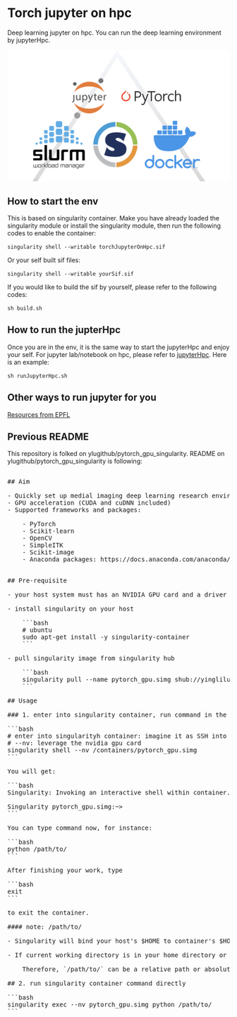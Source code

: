 
<!-- [![https://www.singularity-hub.org/static/img/hosted-singularity--hub-%23e32929.svg](https://www.singularity-hub.org/static/img/hosted-singularity--hub-%23e32929.svg)](https://singularity-hub.org/collections/3673) -->

# Torch jupyter on hpc

Deep learning jupyter on hpc. You can run the deep learning environment by jupyterHpc.

<p align="center">
  <img src="src/logoCollection.png" alt="torchJupyterHpc" width="600" >
</p>


## How to start the env

This is based on singularity container. Make you have already loaded the singularity module or install the singularity module, then run the following codes to enable the container:

```
singularity shell --writable torchJupyterOnHpc.sif
```

Or your self built sif files:

```
singularity shell --writable yourSif.sif
```

If you would like to build the sif by yourself, please refer to the following codes:


```
sh build.sh
```

## How to run the jupterHpc

Once you are in the env, it is the same way to start the jupyterHpc and enjoy your self. For jupyter lab/notebook on hpc, please refer to [jupyterHpc](https://github.com/jligm-hash/jupyterHpc). Here is an example:

```
sh runJupyterHpc.sh
```

## Other ways to run jupyter for you

[Resources from EPFL](https://tube.switch.ch/videos/B6ZJYhSSrd)


## Previous README

This repository is folked on ylugithub/pytorch_gpu_singularity. README on ylugithub/pytorch_gpu_singularity is following:

<pre>

## Aim

- Quickly set up medial imaging deep learning research environment on Linux(singularity container based)
- GPU acceleration (CUDA and cuDNN included)
- Supported frameworks and packages:

    - PyTorch
    - Scikit-learn
    - OpenCV
    - SimpleITK
    - Scikit-image
    - Anaconda packages: https://docs.anaconda.com/anaconda/packages/py3.6_linux-64/


## Pre-requisite

- your host system must has an NVIDIA GPU card and a driver installed(you don't need to install cuda and cudnn)

- install singularity on your host

    ```bash
    # ubuntu
    sudo apt-get install -y singularity-container
    ```

- pull singularity image from singularity hub

    ```bash
    singularity pull --name pytorch_gpu.simg shub://yinglilu/pytorch_gpu_singularity:1.3.0
    ```

## Usage

### 1. enter into singularity container, run command in the container

```bash
# enter into singularityh container: imagine it as SSH into (passwordless) another machine
# --nv: leverage the nvidia gpu card
singularity shell --nv /containers/pytorch_gpu.simg
```

You will get:

```bash
Singularity: Invoking an interactive shell within container...

Singularity pytorch_gpu.simg:~>
```

You can type command now, for instance:

```bash
python /path/to/<your_script.py>
```

After finishing your work, type

```bash
exit
```

to exit the container.

#### note: /path/to/

- Singularity will bind your host's $HOME to container's $HOME automatically. That's mean, if you do modification on your host's home directory, you can see the modifications in the container's home directory, and vice versa.

- If current working directory is in your home directory or bind path, Singularity will replicate your current working directory within the container.

    Therefore, `/path/to/` can be a relative path or absolute path of your home or bind path.

## 2. run singularity container command directly

```bash
singularity exec --nv pytorch_gpu.simg python /path/to/<your_script.py>
```

</pre>
